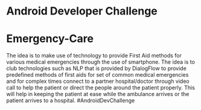 # Android Developer Challenge
# Emergency-Care 
The idea is to make use of technology to provide First Aid methods for various medical emergencies through the use of smartphone. The idea is to club technologies such as NLP that is provided by DialogFlow to provide predefined methods of first aids for set of common medical emergencies and for complex times connect to a partner hospital/doctor through video call to help the patient or direct the people around the patient properly. This will help in keeping the patient at ease while the ambulance arrives or the patient arrives to a hospital.
#AndroidDevChallenge 

